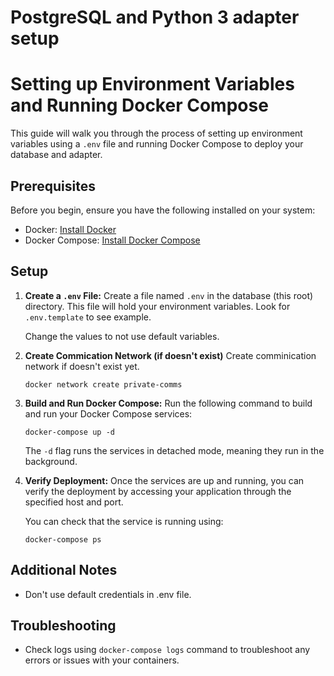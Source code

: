 # PostgreSQL and Python 3 adapter setup

# Setting up Environment Variables and Running Docker Compose

This guide will walk you through the process of setting up environment variables using a `.env` file and running Docker Compose to deploy your database and adapter.

## Prerequisites

Before you begin, ensure you have the following installed on your system:

- Docker: [Install Docker](https://docs.docker.com/get-docker/)
- Docker Compose: [Install Docker Compose](https://docs.docker.com/compose/install/)

## Setup

1. **Create a `.env` File:**
   Create a file named `.env` in the database (this root) directory. This file will hold your environment variables. Look for `.env.template` to see example.

   Change the values to not use default variables.

2. **Create Commication Network (if doesn't exist)**
   Create comminication network if doesn't exist yet.
   ```
   docker network create private-comms
   ```

2. **Build and Run Docker Compose:**
   Run the following command to build and run your Docker Compose services:
   ```
   docker-compose up -d
   ```

   The `-d` flag runs the services in detached mode, meaning they run in the background.

3. **Verify Deployment:**
   Once the services are up and running, you can verify the deployment by accessing your application through the specified host and port.

   You can check that the service is running using:
   ```
   docker-compose ps
   ```

## Additional Notes

- Don't use default credentials in .env file.

## Troubleshooting

- Check logs using `docker-compose logs` command to troubleshoot any errors or issues with your containers.
